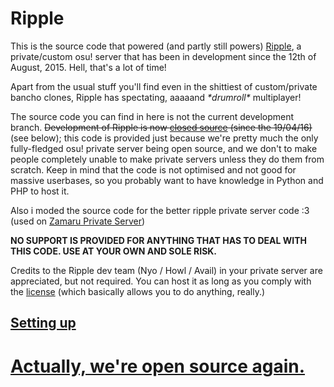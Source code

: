 # Ripple

This is the source code that powered (and partly still powers) [Ripple](http://ripple.moe), a private/custom osu! server that has been in development since the 12th of August, 2015. Hell, that's a lot of time!

Apart from the usual stuff you'll find even in the shittiest of custom/private bancho clones, Ripple has spectating, aaaaand _\*drumroll\*_ multiplayer!

The source code you can find in here is not the current development branch. ~~Development of Ripple is now [closed source](https://ripple.moe/blog/posts/going-closed-source) (since the 19/04/16)~~ (see below); this code is provided just because we're pretty much the only fully-fledged osu! private server being open source, and we don't to make people completely unable to make private servers unless they do them from scratch. Keep in mind that the code is not optimised and not good for massive userbases, so you probably want to have knowledge in Python and PHP to host it.


Also i moded the source code for the better ripple private server code :3
(used on [Zamaru Private Server](https://osu.zamaru.ml))


**NO SUPPORT IS PROVIDED FOR ANYTHING THAT HAS TO DEAL WITH THIS CODE. USE AT YOUR OWN AND SOLE RISK.**

Credits to the Ripple dev team (Nyo / Howl / Avail) in your private server are appreciated, but not required. You can host it as long as you comply with the [license](LICENSE) (which basically allows you to do anything, really.)

## [Setting up](https://github.com/osuripple/ripple/wiki/How-to-setup-ripple)

# [Actually, we're open source again.](http://ripple.moe/blog/posts/going-back-open-source)

